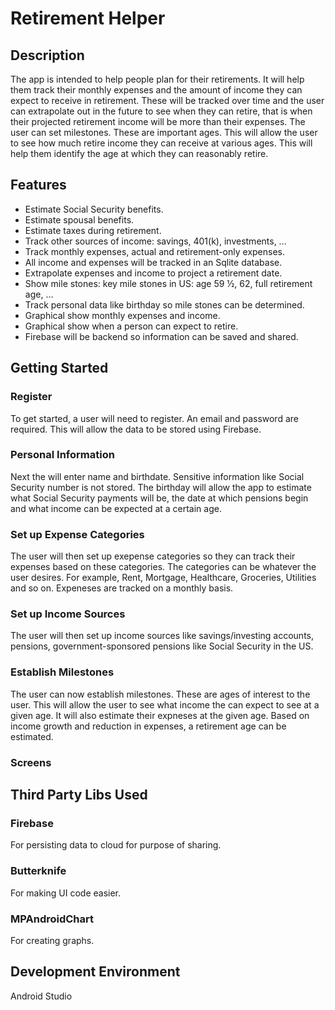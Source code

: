 # Retirement Helper
## Description
The app is intended to help people plan for their retirements. It will help them track their monthly expenses and the amount of income they can expect to receive in retirement. These will be tracked over time and the user can extrapolate out in the future to see when they can retire, that is when their projected retirement income will be more than their expenses. The user can set milestones. These are important ages. This will allow the user to see how much retire income they can receive at various ages. This will help them identify the age at which they can reasonably retire.

## Features
*	Estimate Social Security benefits.
*	Estimate spousal benefits.
*	Estimate taxes during retirement.
*	Track other sources of income: savings, 401(k), investments, …
*	Track monthly expenses, actual and retirement-only expenses.
*	All income and expenses will be tracked in an Sqlite database.
*	Extrapolate expenses and income to project a retirement date.
*	Show mile stones: key mile stones in US: age 59 ½, 62, full retirement age, …
*	Track personal data like birthday so mile stones can be determined.
*	Graphical show monthly expenses and income.
*	Graphical show when a person can expect to retire.
*	Firebase will be backend so information can be saved and shared.

## Getting Started
### Register
To get started, a user will need to register. An email and password are required. This will allow the data to be stored using Firebase. 

### Personal Information
Next the will enter name and birthdate. Sensitive information like Social Security number is not stored. The birthday will allow the app to estimate what Social Security payments will be, the date at which pensions begin and what income can be expected at a certain age.

### Set up Expense Categories
The user will then set up exepense categories so they can track their expenses based on these categories. The categories can be whatever the user desires. For example, Rent, Mortgage, Healthcare, Groceries, Utilities and so on. Expeneses are tracked on a monthly basis.

### Set up Income Sources
The user will then set up income sources like savings/investing accounts, pensions, government-sponsored pensions like Social Security in the US.

### Establish Milestones
The user can now establish milestones. These are ages of interest to the user. This will allow the user to see what income the can expect to see at a given age. It will also estimate their expneses at the given age. Based on income growth and reduction in expenses, a retirement age can be estimated.

### Screens

## Third Party Libs Used
### Firebase
For persisting data to cloud for purpose of sharing.

### Butterknife
For making UI code easier.

### MPAndroidChart
For creating graphs.

## Development Environment
Android Studio

